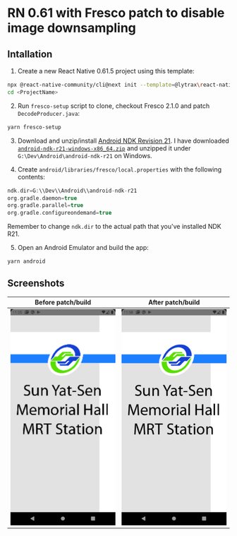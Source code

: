 # RN 0.61 with Fresco patch to disable image downsampling

## Intallation

1. Create a new React Native 0.61.5 project using this template:

```bash
npx @react-native-community/cli@next init --template=@lytrax\react-native-fresco <ProjectName>
cd <ProjectName>
```

2. Run `fresco-setup` script to clone, checkout Fresco 2.1.0 and patch `DecodeProducer.java`:

```bash
yarn fresco-setup
```

3. Download and unzip/install [Android NDK Revision 21](https://developer.android.com/ndk/downloads). I have downloaded [`android-ndk-r21-windows-x86_64.zip`](https://dl.google.com/android/repository/android-ndk-r21-windows-x86_64.zip) and unzipped it under `G:\Dev\Android\android-ndk-r21` on Windows.

4. Create `android/libraries/fresco/local.properties` with the following contents:

```gradle
ndk.dir=G:\\Dev\\Android\\android-ndk-r21
org.gradle.daemon=true
org.gradle.parallel=true
org.gradle.configureondemand=true
```

Remember to change `ndk.dir` to the actual path that you've installed NDK R21.

5. Open an Android Emulator and build the app:

```bash
yarn android
```

## Screenshots

| Before patch/build | After patch/build |
|------------------------------------|-------|
|![Before Fresco patch](https://raw.githubusercontent.com/clytras/react-native-fresco/master/doc/RNFrescoBuild_before_patch.png)|![After Fresco patch](https://raw.githubusercontent.com/clytras/react-native-fresco/master/doc/RNFrescoBuild_after_patch.png)|
